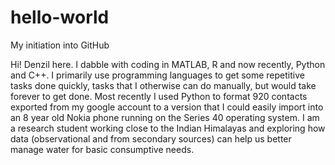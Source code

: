 # hello-world
My initiation into GitHub

Hi! Denzil here. I dabble with coding in MATLAB, R and now recently, Python and C++. I primarily use programming languages to get some repetitive tasks done quickly, tasks that I otherwise can do manually, but would take forever to get done. Most recently I used Python to format 920 contacts exported from my google account to a version that I could easily import into an 8 year old Nokia phone running on the Series 40 operating system. I am a research student working close to the Indian Himalayas and exploring how data (observational and from secondary sources) can help us better manage water for basic consumptive needs.
